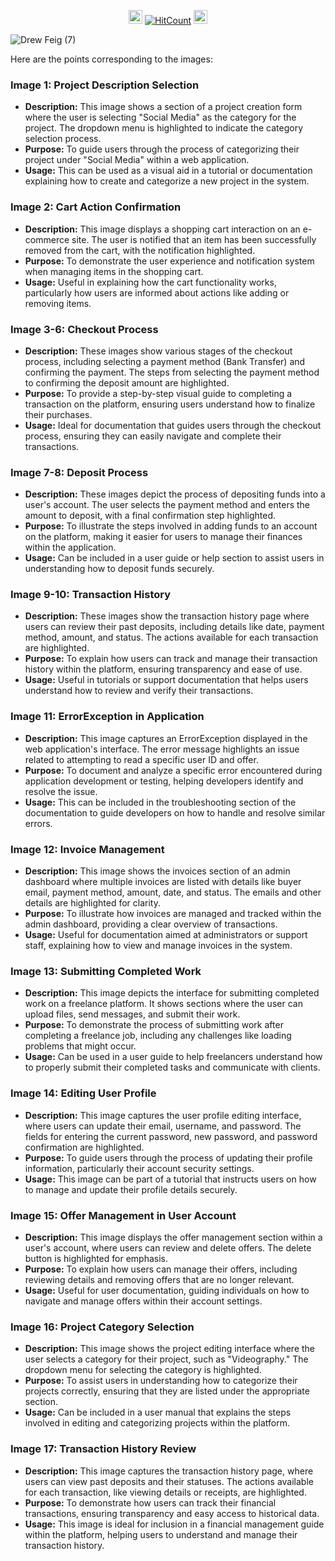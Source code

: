 
<div id="profile-views-badge" align="center">
 
<img src="https://emoji.discord.st/emojis/768b108d-274f-4f44-a634-8477b16efce7.gif" width="22">  [![HitCount](https://hits.dwyl.com/mehedi2091/Website-Data-Entry.svg?style=flat-square)](http://hits.dwyl.com/mehedi2091/Website-Data-Entry)  <img src="https://emoji.discord.st/emojis/768b108d-274f-4f44-a634-8477b16efce7.gif" width="22">
 
</div>



![Drew Feig (7)](https://github.com/user-attachments/assets/37d27714-5b45-46f3-ae05-52fc5a2d4c2e)


Here are the points corresponding to the images:

### Image 1: Project Description Selection
- **Description:** This image shows a section of a project creation form where the user is selecting "Social Media" as the category for the project. The dropdown menu is highlighted to indicate the category selection process.
- **Purpose:** To guide users through the process of categorizing their project under "Social Media" within a web application.
- **Usage:** This can be used as a visual aid in a tutorial or documentation explaining how to create and categorize a new project in the system.

### Image 2: Cart Action Confirmation
- **Description:** This image displays a shopping cart interaction on an e-commerce site. The user is notified that an item has been successfully removed from the cart, with the notification highlighted.
- **Purpose:** To demonstrate the user experience and notification system when managing items in the shopping cart.
- **Usage:** Useful in explaining how the cart functionality works, particularly how users are informed about actions like adding or removing items.

### Image 3-6: Checkout Process
- **Description:** These images show various stages of the checkout process, including selecting a payment method (Bank Transfer) and confirming the payment. The steps from selecting the payment method to confirming the deposit amount are highlighted.
- **Purpose:** To provide a step-by-step visual guide to completing a transaction on the platform, ensuring users understand how to finalize their purchases.
- **Usage:** Ideal for documentation that guides users through the checkout process, ensuring they can easily navigate and complete their transactions.

### Image 7-8: Deposit Process
- **Description:** These images depict the process of depositing funds into a user's account. The user selects the payment method and enters the amount to deposit, with a final confirmation step highlighted.
- **Purpose:** To illustrate the steps involved in adding funds to an account on the platform, making it easier for users to manage their finances within the application.
- **Usage:** Can be included in a user guide or help section to assist users in understanding how to deposit funds securely.

### Image 9-10: Transaction History
- **Description:** These images show the transaction history page where users can review their past deposits, including details like date, payment method, amount, and status. The actions available for each transaction are highlighted.
- **Purpose:** To explain how users can track and manage their transaction history within the platform, ensuring transparency and ease of use.
- **Usage:** Useful in tutorials or support documentation that helps users understand how to review and verify their transactions.


### Image 11: ErrorException in Application
- **Description:** This image captures an ErrorException displayed in the web application's interface. The error message highlights an issue related to attempting to read a specific user ID and offer.
- **Purpose:** To document and analyze a specific error encountered during application development or testing, helping developers identify and resolve the issue.
- **Usage:** This can be included in the troubleshooting section of the documentation to guide developers on how to handle and resolve similar errors.

### Image 12: Invoice Management
- **Description:** This image shows the invoices section of an admin dashboard where multiple invoices are listed with details like buyer email, payment method, amount, date, and status. The emails and other details are highlighted for clarity.
- **Purpose:** To illustrate how invoices are managed and tracked within the admin dashboard, providing a clear overview of transactions.
- **Usage:** Useful for documentation aimed at administrators or support staff, explaining how to view and manage invoices in the system.

### Image 13: Submitting Completed Work
- **Description:** This image depicts the interface for submitting completed work on a freelance platform. It shows sections where the user can upload files, send messages, and submit their work.
- **Purpose:** To demonstrate the process of submitting work after completing a freelance job, including any challenges like loading problems that might occur.
- **Usage:** Can be used in a user guide to help freelancers understand how to properly submit their completed tasks and communicate with clients.

### Image 14: Editing User Profile
- **Description:** This image captures the user profile editing interface, where users can update their email, username, and password. The fields for entering the current password, new password, and password confirmation are highlighted.
- **Purpose:** To guide users through the process of updating their profile information, particularly their account security settings.
- **Usage:** This image can be part of a tutorial that instructs users on how to manage and update their profile details securely.

### Image 15: Offer Management in User Account
- **Description:** This image displays the offer management section within a user's account, where users can review and delete offers. The delete button is highlighted for emphasis.
- **Purpose:** To explain how users can manage their offers, including reviewing details and removing offers that are no longer relevant.
- **Usage:** Useful for user documentation, guiding individuals on how to navigate and manage offers within their account settings.

### Image 16: Project Category Selection
- **Description:** This image shows the project editing interface where the user selects a category for their project, such as "Videography." The dropdown menu for selecting the category is highlighted.
- **Purpose:** To assist users in understanding how to categorize their projects correctly, ensuring that they are listed under the appropriate section.
- **Usage:** Can be included in a user manual that explains the steps involved in editing and categorizing projects within the platform.

### Image 17: Transaction History Review
- **Description:** This image captures the transaction history page, where users can view past deposits and their statuses. The actions available for each transaction, like viewing details or receipts, are highlighted.
- **Purpose:** To demonstrate how users can track their financial transactions, ensuring transparency and easy access to historical data.
- **Usage:** This image is ideal for inclusion in a financial management guide within the platform, helping users to understand and manage their transaction history.


